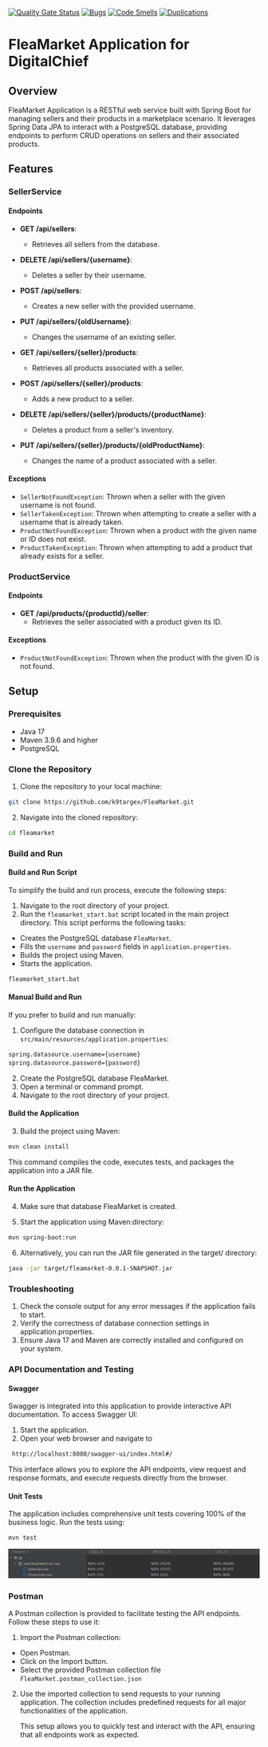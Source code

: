 [![Quality Gate Status](https://sonarcloud.io/api/project_badges/measure?project=k9targex_FleaMarket&metric=alert_status)](https://sonarcloud.io/summary/new_code?id=k9targex_FleaMarket)
[![Bugs](https://sonarcloud.io/api/project_badges/measure?project=k9targex_FleaMarket&metric=bugs)](https://sonarcloud.io/summary/new_code?id=k9targex_FleaMarket)
[![Code Smells](https://sonarcloud.io/api/project_badges/measure?project=k9targex_FleaMarket&metric=code_smells)](https://sonarcloud.io/summary/new_code?id=k9targex_FleaMarket)
[![Duplications](https://sonarcloud.io/api/project_badges/measure?project=k9targex_FleaMarket&metric=duplicated_lines_density)](https://sonarcloud.io/summary/new_code?id=k9targex_FleaMarket)
# FleaMarket Application for DigitalChief

## Overview

FleaMarket Application is a RESTful web service built with Spring Boot for managing sellers and their products in a marketplace scenario. It leverages Spring Data JPA to interact with a PostgreSQL database, providing endpoints to perform CRUD operations on sellers and their associated products.

## Features

### SellerService

#### Endpoints

- **GET /api/sellers**:
  - Retrieves all sellers from the database.
  
- **DELETE /api/sellers/{username}**:
  - Deletes a seller by their username.
  
- **POST /api/sellers**:
  - Creates a new seller with the provided username.
  
- **PUT /api/sellers/{oldUsername}**:
  - Changes the username of an existing seller.

- **GET /api/sellers/{seller}/products**:
  - Retrieves all products associated with a seller.

- **POST /api/sellers/{seller}/products**:
  - Adds a new product to a seller.
  
- **DELETE /api/sellers/{seller}/products/{productName}**:
  - Deletes a product from a seller's inventory.
  
- **PUT /api/sellers/{seller}/products/{oldProductName}**:
  - Changes the name of a product associated with a seller.

#### Exceptions

- `SellerNotFoundException`: Thrown when a seller with the given username is not found.
- `SellerTakenException`: Thrown when attempting to create a seller with a username that is already taken.
- `ProductNotFoundException`: Thrown when a product with the given name or ID does not exist.
- `ProductTakenException`: Thrown when attempting to add a product that already exists for a seller.

### ProductService

#### Endpoints

- **GET /api/products/{productId}/seller**:
  - Retrieves the seller associated with a product given its ID.

#### Exceptions

- `ProductNotFoundException`: Thrown when the product with the given ID is not found.

## Setup

### Prerequisites

- Java 17
- Maven 3.9.6 and higher
- PostgreSQL
### Clone the Repository

1. Clone the repository to your local machine:

```sh
git clone https://github.com/k9targex/FleaMarket.git
```
2.  Navigate into the cloned repository:
```sh
cd fleamarket
```

### Build and Run
#### Build and Run Script

To simplify the build and run process, execute the following steps:

1. Navigate to the root directory of your project.
2. Run the `fleamarket_start.bat` script located in the main project directory. This script performs the following tasks:
- Creates the PostgreSQL database `FleaMarket`.
- Fills the `username` and `password` fields in `application.properties`.
- Builds the project using Maven.
- Starts the application.
```sh
fleamarket_start.bat
```


#### Manual Build and Run

If you prefer to build and run manually:
1. Configure the database connection in `src/main/resources/application.properties`:
```sh
spring.datasource.username={username}
spring.datasource.password={password}
```
2. Create the PostgreSQL database FleaMarket.
3. Open a terminal or command prompt.
4. Navigate to the root directory of your project.


#### Build the Application

3. Build the project using Maven:

```sh
mvn clean install
```

This command compiles the code, executes tests, and packages the application into a JAR file.

#### Run the Application
4. Make sure that database FleaMarket is created.

5. Start the application using Maven:directory:
```sh
mvn spring-boot:run
```
6. Alternatively, you can run the JAR file generated in the target/ directory:
```sh
java -jar target/fleamarket-0.0.1-SNAPSHOT.jar
```


### Troubleshooting
1. Check the console output for any error messages if the application fails to start.
2. Verify the correctness of database connection settings in application.properties.
3. Ensure Java 17 and Maven are correctly installed and configured on your system.


### API Documentation and Testing
#### Swagger
Swagger is integrated into this application to provide interactive API documentation. To access Swagger UI:
1. Start the application.
2. Open your web browser and navigate to
```sh
 http://localhost:8080/swagger-ui/index.html#/
 ```

This interface allows you to explore the API endpoints, view request and response formats, and execute requests directly from the browser.

#### Unit Tests
The application includes comprehensive unit tests covering 100% of the business logic. Run the tests using:
```sh
mvn test
```
![Unit Tests](Coverage.png)



### Postman
A Postman collection is provided to facilitate testing the API endpoints. Follow these steps to use it:

1. Import the Postman collection:
- Open Postman.
- Click on the Import button.
- Select the provided Postman collection file `FleaMarket.postman_collection.json`
2. Use the imported collection to send requests to your running application. The collection includes predefined requests for all major functionalities of the application.

    This setup allows you to quickly test and interact with the API, ensuring that all endpoints work as expected.

